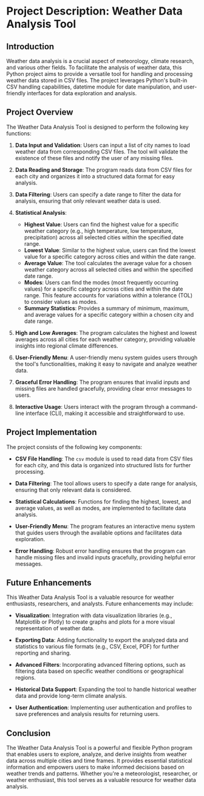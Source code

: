 # Project Description: Weather Data Analysis Tool

## Introduction

Weather data analysis is a crucial aspect of meteorology, climate research, and various other fields. To facilitate the analysis of weather data, this Python project aims to provide a versatile tool for handling and processing weather data stored in CSV files. The project leverages Python's built-in CSV handling capabilities, datetime module for date manipulation, and user-friendly interfaces for data exploration and analysis.

## Project Overview

The Weather Data Analysis Tool is designed to perform the following key functions:

1. **Data Input and Validation**: Users can input a list of city names to load weather data from corresponding CSV files. The tool will validate the existence of these files and notify the user of any missing files.

2. **Data Reading and Storage**: The program reads data from CSV files for each city and organizes it into a structured data format for easy analysis.

3. **Data Filtering**: Users can specify a date range to filter the data for analysis, ensuring that only relevant weather data is used.

4. **Statistical Analysis**:
    - **Highest Value**: Users can find the highest value for a specific weather category (e.g., high temperature, low temperature, precipitation) across all selected cities within the specified date range.
    - **Lowest Value**: Similar to the highest value, users can find the lowest value for a specific category across cities and within the date range.
    - **Average Value**: The tool calculates the average value for a chosen weather category across all selected cities and within the specified date range.
    - **Modes**: Users can find the modes (most frequently occurring values) for a specific category across cities and within the date range. This feature accounts for variations within a tolerance (TOL) to consider values as modes.
    - **Summary Statistics**: Provides a summary of minimum, maximum, and average values for a specific category within a chosen city and date range.
    
5. **High and Low Averages**: The program calculates the highest and lowest averages across all cities for each weather category, providing valuable insights into regional climate differences.

6. **User-Friendly Menu**: A user-friendly menu system guides users through the tool's functionalities, making it easy to navigate and analyze weather data.

7. **Graceful Error Handling**: The program ensures that invalid inputs and missing files are handled gracefully, providing clear error messages to users.

8. **Interactive Usage**: Users interact with the program through a command-line interface (CLI), making it accessible and straightforward to use.

## Project Implementation

The project consists of the following key components:

- **CSV File Handling**: The `csv` module is used to read data from CSV files for each city, and this data is organized into structured lists for further processing.

- **Data Filtering**: The tool allows users to specify a date range for analysis, ensuring that only relevant data is considered.

- **Statistical Calculations**: Functions for finding the highest, lowest, and average values, as well as modes, are implemented to facilitate data analysis.

- **User-Friendly Menu**: The program features an interactive menu system that guides users through the available options and facilitates data exploration.

- **Error Handling**: Robust error handling ensures that the program can handle missing files and invalid inputs gracefully, providing helpful error messages.

## Future Enhancements

This Weather Data Analysis Tool is a valuable resource for weather enthusiasts, researchers, and analysts. Future enhancements may include:

- **Visualization**: Integration with data visualization libraries (e.g., Matplotlib or Plotly) to create graphs and plots for a more visual representation of weather data.

- **Exporting Data**: Adding functionality to export the analyzed data and statistics to various file formats (e.g., CSV, Excel, PDF) for further reporting and sharing.

- **Advanced Filters**: Incorporating advanced filtering options, such as filtering data based on specific weather conditions or geographical regions.

- **Historical Data Support**: Expanding the tool to handle historical weather data and provide long-term climate analysis.

- **User Authentication**: Implementing user authentication and profiles to save preferences and analysis results for returning users.

## Conclusion

The Weather Data Analysis Tool is a powerful and flexible Python program that enables users to explore, analyze, and derive insights from weather data across multiple cities and time frames. It provides essential statistical information and empowers users to make informed decisions based on weather trends and patterns. Whether you're a meteorologist, researcher, or weather enthusiast, this tool serves as a valuable resource for weather data analysis.
